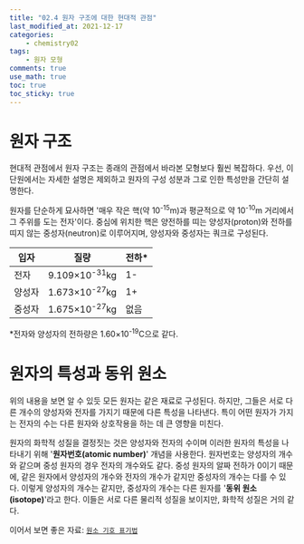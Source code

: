 ```yaml
---
title: "02.4 원자 구조에 대한 현대적 관점"
last_modified_at: 2021-12-17
categories:
    - chemistry02
tags:
    - 원자 모형
comments: true
use_math: true
toc: true
toc_sticky: true
---
```


# 원자 구조

현대적 관점에서 원자 구조는 종래의 관점에서 바라본 모형보다 훨씬 복잡하다. 우선, 이 단원에서는 자세한 설명은 제외하고 원자의 구성 성분과 그로 인한 특성만을 간단히 설명한다.

원자를 단순하게 묘사하면 '매우 작은 핵(약 10<sup>-15</sup>m)과 평균적으로 약 10<sup>-10</sup>m 거리에서 그 주위를 도는 전자'이다. 중심에 위치한 핵은 양전하를 띠는 양성자(proton)와 전하를 띠지 않는 중성자(neutron)로 이루어지며, 양성자와 중성자는 쿼크로 구성된다.

|입자|질량|전하*|
|---|---|---|
|전자|9.109×10<sup>-31</sup>kg|1-|
|양성자|1.673×10<sup>-27</sup>kg|1+|
|중성자|1.675×10<sup>-27</sup>kg|없음|\
*전자와 양성자의 전하량은 1.60×10<sup>-19</sup>C으로 같다.

# 원자의 특성과 동위 원소

위의 내용을 보면 알 수 있듯 모든 원자는 같은 재료로 구성된다. 하지만, 그들은 서로 다른 개수의 양성자와 전자를 가지기 때문에 다른 특성을 나타낸다. 특이 어떤 원자가 가지는 전자의 수는 다른 원자와 상호작용을 하는 데 큰 영향을 미친다.

원자의 화학적 성질을 결정짓는 것은 양성자와 전자의 수이며 이러한 원자의 특성을 나타내기 위해 '**원자번호(atomic number)**' 개념을 사용한다. 원자번호는 양성자의 개수와 같으며 중성 원자의 경우 전자의 개수와도 같다. 중성 원자의 알짜 전하가 0이기 때문에, 같은 원자에서 양성자의 개수와 전자의 개수가 같지만 중성자의 개수는 다를 수 있다. 이렇게 양성자의 개수는 같지만, 중성자의 개수는 다른 원자를 '**동위 원소(isotope)**'라고 한다. 이들은 서로 다른 물리적 성질을 보이지만, 화학적 성질은 거의 같다.

이어서 보면 좋은 자료: [``원소 기호 표기법``](https://chemilk02.github.io/knowplus/k-05-ElementSymbol)